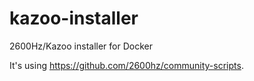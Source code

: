 # kazoo-installer
2600Hz/Kazoo installer for Docker

It's using https://github.com/2600hz/community-scripts. 
